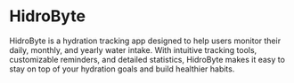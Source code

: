 # HidroByte
HidroByte is a hydration tracking app designed to help users monitor their daily, monthly, and yearly water intake. With intuitive tracking tools, customizable reminders, and detailed statistics, HidroByte makes it easy to stay on top of your hydration goals and build healthier habits.
